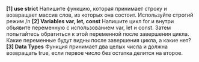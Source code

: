 <b>[1] use strict</b>
Напишите функцию, которая принимает строку и возвращает массив слов, из которых она состоит. Используйте строгий режим /n
<b>[2] Variables var, let, const</b>
Напишите цикл for и внутри объявите переменную с использованием var, let и const. Затем попытайтесь обратиться к этой переменной после завершения цикла. Какие
переменные будут видны после завершения цикла, а какие нет?
<b>[3] Data Types</b>
Функция принимает два целых числа и должна возвращать true, если первое число без остатка делится на второе.
